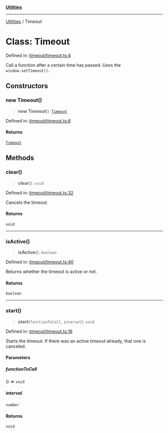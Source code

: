 [**Utilities**](../README.md)

***

[Utilities](../README.md) / Timeout

# Class: Timeout

Defined in: [timeout/timeout.ts:4](https://github.com/noobiept/utilities/blob/fa81d9116003a677f25866bee864bc30213a9352/source/timeout/timeout.ts#L4)

Call a function after a certain time has passed. Uses the `window.setTimeout()`.

## Constructors

### new Timeout()

> **new Timeout**(): [`Timeout`](Timeout.md)

Defined in: [timeout/timeout.ts:8](https://github.com/noobiept/utilities/blob/fa81d9116003a677f25866bee864bc30213a9352/source/timeout/timeout.ts#L8)

#### Returns

[`Timeout`](Timeout.md)

## Methods

### clear()

> **clear**(): `void`

Defined in: [timeout/timeout.ts:32](https://github.com/noobiept/utilities/blob/fa81d9116003a677f25866bee864bc30213a9352/source/timeout/timeout.ts#L32)

Cancels the timeout.

#### Returns

`void`

***

### isActive()

> **isActive**(): `boolean`

Defined in: [timeout/timeout.ts:40](https://github.com/noobiept/utilities/blob/fa81d9116003a677f25866bee864bc30213a9352/source/timeout/timeout.ts#L40)

Returns whether the timeout is active or not.

#### Returns

`boolean`

***

### start()

> **start**(`functionToCall`, `interval`): `void`

Defined in: [timeout/timeout.ts:16](https://github.com/noobiept/utilities/blob/fa81d9116003a677f25866bee864bc30213a9352/source/timeout/timeout.ts#L16)

Starts the timeout. If there was an active timeout already, that one is canceled.

#### Parameters

##### functionToCall

() => `void`

##### interval

`number`

#### Returns

`void`
